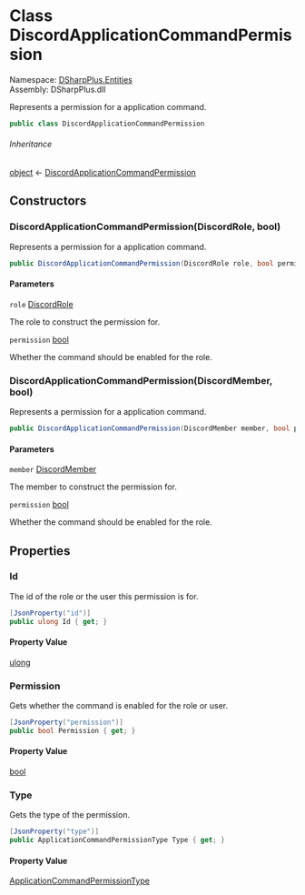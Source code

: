 # Class DiscordApplicationCommandPermission

Namespace: [DSharpPlus.Entities](DSharpPlus.Entities.md)  
Assembly: DSharpPlus.dll

Represents a permission for a application command.

```csharp
public class DiscordApplicationCommandPermission
```

###### Inheritance

[object](https://learn.microsoft.com/dotnet/api/system.object) ← 
[DiscordApplicationCommandPermission](DSharpPlus.Entities.DiscordApplicationCommandPermission.md)

## Constructors

### <a id="DSharpPlus_Entities_DiscordApplicationCommandPermission__ctor_DSharpPlus_Entities_DiscordRole_System_Boolean_"></a>DiscordApplicationCommandPermission\(DiscordRole, bool\)

Represents a permission for a application command.

```csharp
public DiscordApplicationCommandPermission(DiscordRole role, bool permission)
```

#### Parameters

`role` [DiscordRole](DSharpPlus.Entities.DiscordRole.md)

The role to construct the permission for.

`permission` [bool](https://learn.microsoft.com/dotnet/api/system.boolean)

Whether the command should be enabled for the role.

### <a id="DSharpPlus_Entities_DiscordApplicationCommandPermission__ctor_DSharpPlus_Entities_DiscordMember_System_Boolean_"></a>DiscordApplicationCommandPermission\(DiscordMember, bool\)

Represents a permission for a application command.

```csharp
public DiscordApplicationCommandPermission(DiscordMember member, bool permission)
```

#### Parameters

`member` [DiscordMember](DSharpPlus.Entities.DiscordMember.md)

The member to construct the permission for.

`permission` [bool](https://learn.microsoft.com/dotnet/api/system.boolean)

Whether the command should be enabled for the role.

## Properties

### <a id="DSharpPlus_Entities_DiscordApplicationCommandPermission_Id"></a>Id

The id of the role or the user this permission is for.

```csharp
[JsonProperty("id")]
public ulong Id { get; }
```

#### Property Value

[ulong](https://learn.microsoft.com/dotnet/api/system.uint64)

### <a id="DSharpPlus_Entities_DiscordApplicationCommandPermission_Permission"></a>Permission

Gets whether the command is enabled for the role or user.

```csharp
[JsonProperty("permission")]
public bool Permission { get; }
```

#### Property Value

[bool](https://learn.microsoft.com/dotnet/api/system.boolean)

### <a id="DSharpPlus_Entities_DiscordApplicationCommandPermission_Type"></a>Type

Gets the type of the permission.

```csharp
[JsonProperty("type")]
public ApplicationCommandPermissionType Type { get; }
```

#### Property Value

[ApplicationCommandPermissionType](DSharpPlus.ApplicationCommandPermissionType.md)

